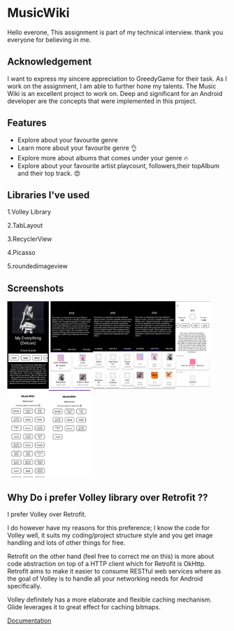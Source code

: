
# MusicWiki

Hello everone,
This assignment is part of my technical interview.
thank you everyone for believing in me.






## Acknowledgement


I want to express my sincere appreciation to GreedyGame for their task. As I work on the assignment, I am able to further hone my talents. The Music Wiki is an excellent project to work on. Deep and significant for an Android developer are the concepts that were implemented in this project.
## Features

- Explore about your favourite genre
- Learn more about your favourite genre  👌
- Explore more about albums that comes under your   genre 🔥
- Explore about your favourite artist playcount, 
  followers,their topAlbum and their top track.
  😍
  



## Libraries I've used
1.Volley Library

2.TabLayout

3.RecyclerView

4.Picasso

5.roundedimageview

## Screenshots

<img src="Screenshots/ss1.jpg" height="200"/> <img src="Screenshots/ss2.jpg" height="200"/><img src="Screenshots/ss3.jpg" height="200"/><img src="Screenshots/ss4.jpg" height="200"/><img src="Screenshots/ss5.jpg" height="200"/><img src="Screenshots/ss6.jpg" height="200"/><img src="Screenshots/ss7.jpg" height="200"/>


## Why Do i prefer Volley library over Retrofit ??

I prefer Volley over Retrofit. 

I do however have my reasons for this preference; I know the code for Volley well, it suits my coding/project structure style and you get image handling and lots of other things for free.

 Retrofit on the other hand (feel free to correct me on this) is more about code abstraction on top of a HTTP client which for Retrofit is OkHttp. Retrofit aims to make it easier to consume RESTful web services where as the goal of Volley is to handle all your networking needs for Android specifically.

Volley definitely has a more elaborate and flexible caching mechanism. Glide leverages it to great effect for caching bitmaps.

[Documentation](https://medium.com/@sudhakarprajapati7/retrofit-vs-volley-c6cf74b3c8e4)
